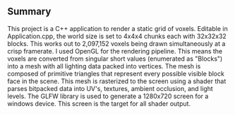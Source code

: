 <h2>Summary</h2>
<p>
  This project is a C++ application to render a static grid of voxels. Editable in Application.cpp, the world size is set to 4x4x4 chunks each with 32x32x32 blocks.
  This works out to 2,097,152 voxels being drawn simultaneously at a crisp framerate. I used OpenGL for the rendering pipeline. This means the voxels are converted
  from singular short values (enumerated as "Blocks") into a mesh with all lighting data packed into vertices. The mesh is composed of primitive triangles that
  represent every possible visible block face in the scene. This mesh is rasterized to the screen using a shader that parses bitpacked data into UV's, textures, ambient occlusion,
  and light levels. The GLFW library is used to generate a 1280x720 screen for a windows device. This screen is 
  the target for all shader output.
</p>
